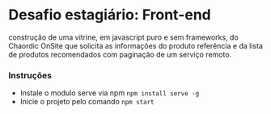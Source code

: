 # Desafio estagiário: Front-end

construção de uma vitrine, em javascript puro e sem frameworks, do Chaordic OnSite que solicita as informações do produto referência e da lista de produtos recomendados com paginação de um serviço remoto.

### Instruções

- Instale o modulo serve via npm `npm install serve -g`
- Inicie o projeto pelo comando `npm start`
